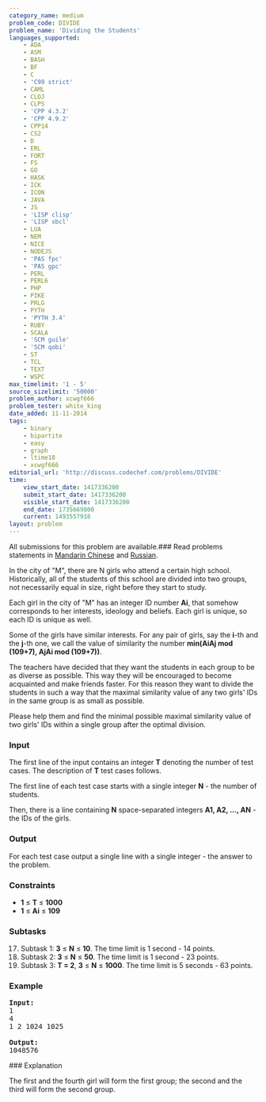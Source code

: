 ```yaml
---
category_name: medium
problem_code: DIVIDE
problem_name: 'Dividing the Students'
languages_supported:
    - ADA
    - ASM
    - BASH
    - BF
    - C
    - 'C99 strict'
    - CAML
    - CLOJ
    - CLPS
    - 'CPP 4.3.2'
    - 'CPP 4.9.2'
    - CPP14
    - CS2
    - D
    - ERL
    - FORT
    - FS
    - GO
    - HASK
    - ICK
    - ICON
    - JAVA
    - JS
    - 'LISP clisp'
    - 'LISP sbcl'
    - LUA
    - NEM
    - NICE
    - NODEJS
    - 'PAS fpc'
    - 'PAS gpc'
    - PERL
    - PERL6
    - PHP
    - PIKE
    - PRLG
    - PYTH
    - 'PYTH 3.4'
    - RUBY
    - SCALA
    - 'SCM guile'
    - 'SCM qobi'
    - ST
    - TCL
    - TEXT
    - WSPC
max_timelimit: '1 - 5'
source_sizelimit: '50000'
problem_author: xcwgf666
problem_tester: white_king
date_added: 11-11-2014
tags:
    - binary
    - bipartite
    - easy
    - graph
    - ltime18
    - xcwgf666
editorial_url: 'http://discuss.codechef.com/problems/DIVIDE'
time:
    view_start_date: 1417336200
    submit_start_date: 1417336200
    visible_start_date: 1417336200
    end_date: 1735669800
    current: 1493557918
layout: problem
---
```

All submissions for this problem are available.###  Read problems statements in [Mandarin Chinese](http://www.codechef.com/download/translated/LTIME18/mandarin/DIVIDE.pdf) and [Russian](http://www.codechef.com/download/translated/LTIME18/russian/DIVIDE.pdf).

In the city of "M", there are N girls who attend a certain high school. Historically, all of the students of this school are divided into two groups, not necessarily equal in size, right before they start to study.

Each girl in the city of "M" has an integer ID number **Ai**, that somehow corresponds to her interests, ideology and beliefs. Each girl is unique, so each ID is unique as well.

Some of the girls have similar interests. For any pair of girls, say the **i**-th and the **j**-th one, we call the value of similarity the number **min(AiAj mod (109+7), AjAi mod (109+7))**.

The teachers have decided that they want the students in each group to be as diverse as possible. This way they will be encouraged to become acquainted and make friends faster. For this reason they want to divide the students in such a way that the maximal similarity value of any two girls' IDs in the same group is as small as possible.

Please help them and find the minimal possible maximal similarity value of two girls' IDs within a single group after the optimal division.

### Input

The first line of the input contains an integer **T** denoting the number of test cases. The description of **T** test cases follows.

The first line of each test case starts with a single integer **N** - the number of students.

Then, there is a line containing **N** space-separated integers **A1, A2, ..., AN** - the IDs of the girls.

### Output

For each test case output a single line with a single integer - the answer to the problem.

### Constraints

- **1** ≤ **T** ≤ **1000**
- **1** ≤ **Ai** ≤ **109**

### Subtasks

17. Subtask 1: **3** ≤ **N** ≤ **10**. The time limit is 1 second - 14 points.
18. Subtask 2: **3** ≤ **N** ≤ **50**. The time limit is 1 second - 23 points.
19. Subtask 3: **T = 2**, **3** ≤ **N** ≤ **1000**. The time limit is 5 seconds - 63 points.
### Example

<pre><b>Input:</b>
1
4
1 2 1024 1025

<b>Output:</b>
1048576
</pre>### Explanation

The first and the fourth girl will form the first group; the second and the third will form the second group.
